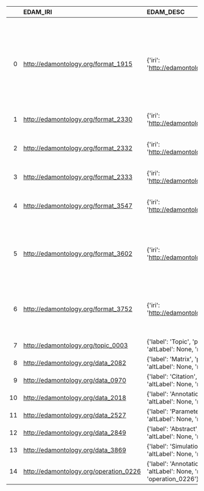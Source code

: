 |    | EDAM_IRI                               | EDAM_DESC                                                                              | VIMMP_IRI                                                      | VIMMP_DESC                                     | VIMMP_DEF                                                                                                                 |
|---:|:---------------------------------------|:---------------------------------------------------------------------------------------|:---------------------------------------------------------------|:-----------------------------------------------|:--------------------------------------------------------------------------------------------------------------------------|
|  0 | http://edamontology.org/format_1915    | {'iri': 'http://edamontology.org/format_1915'}                                         | http://edamontology.org/format_1915                            | {'iri': 'http://edamontology.org/format_1915'} | ['A defined way or layout of representing and structuring data in a computer file, blob, string, message, or elsewhere.'] |
|  1 | http://edamontology.org/format_2330    | {'iri': 'http://edamontology.org/format_2330'}                                         | http://edamontology.org/format_2330                            | {'iri': 'http://edamontology.org/format_2330'} | ['Textual format.']                                                                                                       |
|  2 | http://edamontology.org/format_2332    | {'iri': 'http://edamontology.org/format_2332'}                                         | http://edamontology.org/format_2332                            | {'iri': 'http://edamontology.org/format_2332'} | ['eXtensible Markup Language (XML) format.']                                                                              |
|  3 | http://edamontology.org/format_2333    | {'iri': 'http://edamontology.org/format_2333'}                                         | http://edamontology.org/format_2333                            | {'iri': 'http://edamontology.org/format_2333'} | ['Binary format.']                                                                                                        |
|  4 | http://edamontology.org/format_3547    | {'iri': 'http://edamontology.org/format_3547'}                                         | http://edamontology.org/format_3547                            | {'iri': 'http://edamontology.org/format_3547'} | ['Format used for images and image metadata.']                                                                            |
|  5 | http://edamontology.org/format_3602    | {'iri': 'http://edamontology.org/format_3602'}                                         | http://edamontology.org/format_3602                            | {'iri': 'http://edamontology.org/format_3602'} | ['The PGM format is a lowest common denominator grayscale file format.']                                                  |
|  6 | http://edamontology.org/format_3752    | {'iri': 'http://edamontology.org/format_3752'}                                         | http://edamontology.org/format_3752                            | {'iri': 'http://edamontology.org/format_3752'} | ['Tabular data represented as comma-separated values in a text file.']                                                    |
|  7 | http://edamontology.org/topic_0003     | {'label': 'Topic', 'prefLabel': None, 'altLabel': None, 'name': 'topic_0003'}          | https://purl.vimmp.eu/semantics/otras/otras.ttl#topic          | {'name': 'Topic'}                              | []                                                                                                                        |
|  8 | http://edamontology.org/data_2082      | {'label': 'Matrix', 'prefLabel': None, 'altLabel': None, 'name': 'data_2082'}          | https://purl.vimmp.eu/semantics/alignment/emmo1s.ttl#Matrix    | {'label': 'Matrix', 'name': 'Matrix'}          | []                                                                                                                        |
|  9 | http://edamontology.org/data_0970      | {'label': 'Citation', 'prefLabel': None, 'altLabel': None, 'name': 'data_0970'}        | https://purl.vimmp.eu/semantics/otras/otras.ttl#citation       | {'name': 'Citation'}                           | []                                                                                                                        |
| 10 | http://edamontology.org/data_2018      | {'label': 'Annotation', 'prefLabel': None, 'altLabel': None, 'name': 'data_2018'}      | https://emmc.eu/semantics/evmpo/evmpo.ttl#annotation           | {'name': 'Annotation'}                         | []                                                                                                                        |
| 11 | http://edamontology.org/data_2527      | {'label': 'Parameter', 'prefLabel': None, 'altLabel': None, 'name': 'data_2527'}       | https://purl.vimmp.eu/semantics/alignment/emmo1s.ttl#Parameter | {'label': 'Parameter', 'name': 'Parameter'}    | []                                                                                                                        |
| 12 | http://edamontology.org/data_2849      | {'label': 'Abstract', 'prefLabel': None, 'altLabel': None, 'name': 'data_2849'}        | https://purl.vimmp.eu/semantics/otras/otras.ttl#abstract       | {'name': 'Abstract'}                           | []                                                                                                                        |
| 13 | http://edamontology.org/data_3869      | {'label': 'Simulation', 'prefLabel': None, 'altLabel': None, 'name': 'data_3869'}      | https://emmc.eu/semantics/evmpo/evmpo.ttl#simulation           | {'name': 'Simulation'}                         | []                                                                                                                        |
| 14 | http://edamontology.org/operation_0226 | {'label': 'Annotation', 'prefLabel': None, 'altLabel': None, 'name': 'operation_0226'} | https://emmc.eu/semantics/evmpo/evmpo.ttl#annotation           | {'name': 'Annotation'}                         | []                                                                                                                        |